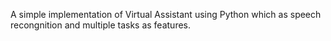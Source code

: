 A simple implementation of Virtual Assistant using Python which as speech recongnition and multiple tasks as features.





